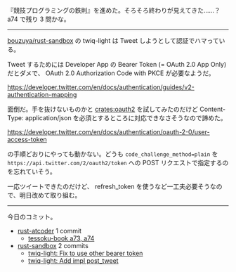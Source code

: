『競技プログラミングの鉄則』を進めた。そろそろ終わりが見えてきた……？ a74 で残り 3 問かな。

---

[bouzuya/rust-sandbox] の twiq-light は Tweet しようとして認証でハマっている。

Tweet するためには Developer App の Bearer Token (= OAuth 2.0 App Only) だとダメで、 OAuth 2.0 Authorization Code with PKCE が必要なようだ。

<https://developer.twitter.com/en/docs/authentication/guides/v2-authentication-mapping>

面倒だ。手を抜けないものかと [crates:oauth2] を試してみたのだけど Content-Type: application/json を必須とするところに対応できなさそうなので諦めた。

<https://developer.twitter.com/en/docs/authentication/oauth-2-0/user-access-token>

の手順どおりにやっても動かない。どうも `code_challenge_method=plain` を `https://api.twitter.com/2/oauth2/token` への POST リクエストで指定するのを忘れていそう。

一応ツイートできたのだけど、 refresh_token を使うなど一工夫必要そうなので、明日改めて取り組む。

---

今日のコミット。

- [rust-atcoder](https://github.com/bouzuya/rust-atcoder) 1 commit
  - [tessoku-book a73, a74](https://github.com/bouzuya/rust-atcoder/commit/69a67cdcb85c59149cbeaecf567164812acbf13c)
- [rust-sandbox](https://github.com/bouzuya/rust-sandbox) 2 commits
  - [twiq-light: Fix to use other bearer token](https://github.com/bouzuya/rust-sandbox/commit/f359737ef835c8f6ce39dc5d6d35a8d0a4028572)
  - [twiq-light: Add impl post_tweet](https://github.com/bouzuya/rust-sandbox/commit/b0ff4568c93a80587a961486441821fa840abd77)

[bouzuya/rust-sandbox]: https://github.com/bouzuya/rust-sandbox
[crates:oauth2]: https://crates.io/crates/oauth2
